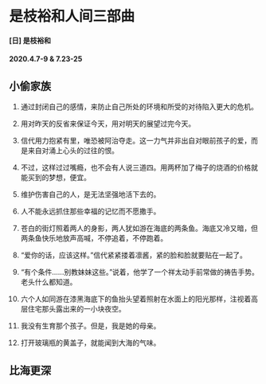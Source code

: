# 是枝裕和人间三部曲
#### [日] 是枝裕和
#### 2020.4.7-9 & 7.23-25

## 小偷家族
1. 通过封闭自己的感情，来防止自己所处的环境和所受的对待陷入更大的危机。

2. 用对昨天的反省来保证今天，用对明天的展望过完今天。

3. 信代用力抱紧有里，唯恐被阿治夺走。这一力气并非出自对眼前孩子的爱，而是来自对涌上心头的过往的恨。

4. 不过，这样过过嘴瘾，也不会有人说三道四。用两杯加了梅子的烧酒的价格就能买到的梦想，便宜。

5. 维护伤害自己的人，是无法坚强地活下去的。

6. 人不能永远抓住那些幸福的记忆而不愿撒手。

7. 苍白的街灯照着两人的身影，两人犹如游在海底的两条鱼。海底又冷又暗，但两条鱼快乐地放声高喊，不停追着，不停跑着。

8. “爱你的话，应该这样。”信代紧紧搂着凛酱，紧的脸和脸就要贴在一起了。

9. “有个条件......别教妹妹这些。”说着，他学了一个祥太动手前常做的祷告手势。老头什么都知道。

10. 六个人如同游在漆黑海底下的鱼抬头望着照射在水面上的阳光那样，注视着高层住宅那头露出来的一小块夜空。

11. 我没有生育那个孩子。但是，我是她的母亲。

12. 打开玻璃瓶的黄盖子，就能闻到大海的气味。

## 比海更深





